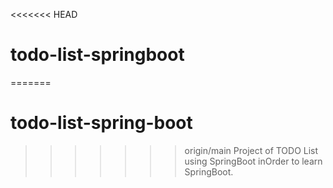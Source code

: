<<<<<<< HEAD
# todo-list-springboot
=======
# todo-list-spring-boot
>>>>>>> origin/main
Project of TODO List using SpringBoot inOrder to learn SpringBoot.
